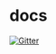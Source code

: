 # docs

[![Gitter](https://badges.gitter.im/PrestaShop/docs.svg)](https://gitter.im/PrestaShop/docs?utm_source=badge&utm_medium=badge&utm_campaign=pr-badge&utm_content=badge)